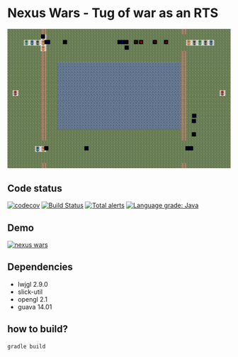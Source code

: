 # Nexus Wars - Tug of war as an RTS
[![nexus wars](https://raw.githubusercontent.com/farzonl/nexuswars/master/nexusWars.png)](https://youtu.be/sN7NKILlIlY)

## Code status
[![codecov](https://codecov.io/gh/farzonl/nexuswars/branch/master/graph/badge.svg)](https://codecov.io/gh/farzonl/nexuswars)
[![Build Status](https://travis-ci.com/farzonl/nexuswars.svg?branch=master)](https://travis-ci.com/farzonl/nexuswars)
[![Total alerts](https://img.shields.io/lgtm/alerts/g/farzonl/nexuswars.svg?logo=lgtm&logoWidth=18)](https://lgtm.com/projects/g/farzonl/nexuswars/alerts/)
[![Language grade: Java](https://img.shields.io/lgtm/grade/cpp/g/farzonl/nexuswars.svg?logo=lgtm&logoWidth=18)](https://lgtm.com/projects/g/farzonl/nexuswars/context:java)

## Demo
[![nexus wars](https://raw.githubusercontent.com/farzonl/nexuswars/master/nexusloop.gif)](https://youtu.be/0CYrthHQbIg)

## Dependencies
- lwjgl 2.9.0
- slick-util
- opengl 2.1
- guava 14.01

## how to build?
```
gradle build
```